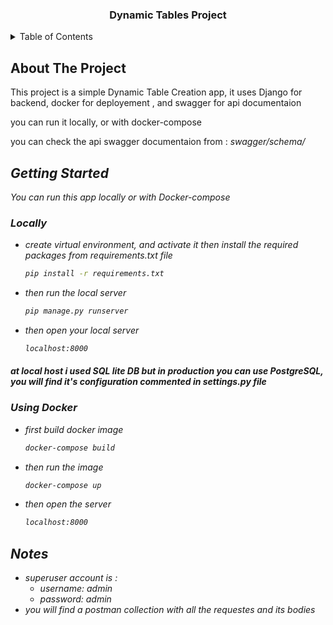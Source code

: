 
  <h3 align="center">Dynamic Tables Project</h3>




<!-- TABLE OF CONTENTS -->
<details>
  <summary>Table of Contents</summary>
  <ol>
    <li>
      <a href="#about-the-project">About The Project</a>
    </li>
    <li>
      <a href="#getting-started">Getting Started</a>
    </li>
    <li>
      <a href="#Notes">Notes</a>
    </li>
  </ol>
</details>



<!-- ABOUT THE PROJECT -->
## About The Project



This project is a simple Dynamic Table Creation app, it uses Django for backend, docker for deployement , and swagger for api documentaion<br>

you can run it locally, or with docker-compose


you can check the api swagger documentaion from : <i>swagger\/schema/<i/> <br>







<!-- GETTING STARTED -->
## Getting Started

You can run this app locally or with Docker-compose

### Locally


* create virtual environment, and activate it then install the required packages from requirements.txt file
  ```sh
  pip install -r requirements.txt
  ```

* then run the local server 
  ```sh
  pip manage.py runserver
  ```
 
* then open your local server
  ```sh
  localhost:8000
  ```

#### at local host i used SQL lite DB but in production you can use PostgreSQL, you will find it's configuration commented in settings.py file

### Using Docker



* first build docker image
  ```sh
  docker-compose build
  ```

* then run the image
  ```sh
  docker-compose up
  ```
  
* then open the server
  ```sh
  localhost:8000
  ```

<!-- Notes -->
## Notes

<ul>
  <li>superuser account is :
    <ul>
      <li>username: admin</li>
      <li>password: admin</li>
    </ul>
  </li>
  <li>you will find a postman collection with all the requestes and its bodies</li>
</ul>